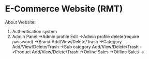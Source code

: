 # E-Commerce Website (RMT)

About Website:
1. Authentication system
2. Admin Panel
->Admin profile Edit
->Admin profile delete(require password)
->Brand Add/View/Delete/Trash
->Category Add/View/Delete/Trash
->Sub category Add/View/Delete/Trash
->Product Add/View/Delete/Trash
->Online Sales
->Offline Sales
->
 

